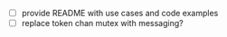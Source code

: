 - [ ] provide README with use cases and code examples
- [ ] replace token chan mutex with messaging?
